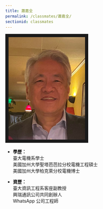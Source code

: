 ```yaml
---
title: 蕭嘉全
permalink: /classmates/蕭嘉全/
sectionid: classmates
---
```


<img src="/img/classmate_蕭嘉全.jpg"
     alt="Photo of 蕭嘉全"
     width="240" border="10" />

- **學歷：**<br />
  臺大電機系學士<br />
  美國加州大學聖塔芭芭拉分校電機工程碩士<br />
  美國加州大學柏克萊分校電機博士

- **資歷：**<br />
  臺大資訊工程系客座副教授<br />
  興瑞通訊公司共同創辦人<br />
  WhatsApp 公司工程師

